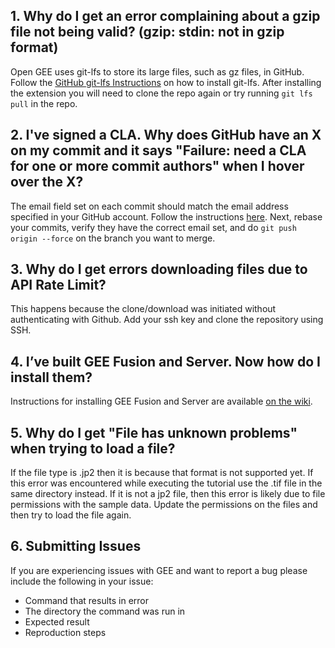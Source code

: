 ## 1. Why do I get an error complaining about a gzip file not being valid? (gzip: stdin: not in gzip format)
Open GEE uses git-lfs to store its large files, such as gz files, in GitHub. Follow the [GitHub git-lfs Instructions](https://git-lfs.github.com/) on how to install git-lfs. After installing the extension you will need to clone the repo again or try running `git lfs pull` in the repo.
## 2. I've signed a CLA. Why does GitHub have an X on my commit and it says "Failure: need a CLA for one or more commit authors" when I hover over the X?
The email field set on each commit should match the email address specified in your GitHub account. Follow the instructions [here](https://help.github.com/articles/setting-your-email-in-git/). Next, rebase your commits, verify they have the correct email set, and do `git push origin --force` on the branch you want to merge.

## 3. Why do I get errors downloading files due to API Rate Limit?
This happens because the clone/download was initiated without authenticating with Github. Add your ssh key and clone the repository using SSH.

## 4. I’ve built GEE Fusion and Server. Now how do I install them?
Instructions for installing GEE Fusion and Server are available [on the wiki](https://github.com/google/earthenterprise/wiki/Install-Fusion-or-Earth-Server).

## 5. Why do I get "File has unknown problems" when trying to load a file?
If the file type is .jp2 then it is because that format is not supported yet. If this error was encountered while executing the tutorial use the .tif file in the same directory instead.
If it is not a jp2 file, then this error is likely due to file permissions with the sample data. Update the permissions on the files and then try to load the file again. 

## 6. Submitting Issues
If you are experiencing issues with GEE and want to report a bug please include the following in your issue:
* Command that results in error
* The directory the command was run in
* Expected result
* Reproduction steps